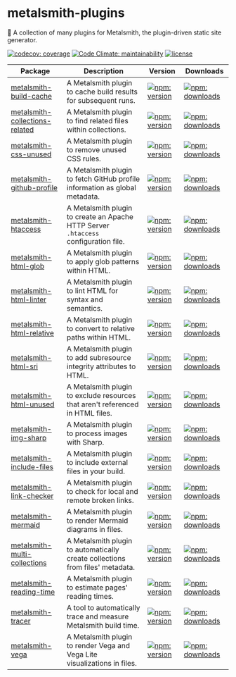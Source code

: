 # metalsmith-plugins

🔩 A collection of many plugins for Metalsmith, the plugin-driven static site generator.

[![codecov: coverage](https://img.shields.io/codecov/c/github/emmercm/metalsmith-plugins?logo=codecov&logoColor=white)](https://codecov.io/gh/emmercm/metalsmith-plugins)
[![Code Climate: maintainability](https://img.shields.io/codeclimate/maintainability-percentage/emmercm/metalsmith-plugins?logo=codeclimate&logoColor=white)](https://codeclimate.com/github/emmercm/metalsmith-plugins/maintainability)
[![license](https://img.shields.io/github/license/emmercm/metalsmith-plugins?color=blue)](https://github.com/emmercm/metalsmith-plugins/blob/main/LICENSE)

| Package                                                                   | Description                                                                         | Version                                                                                                                                                                             | Downloads                                                                                                                                                                |
|---------------------------------------------------------------------------|-------------------------------------------------------------------------------------|-------------------------------------------------------------------------------------------------------------------------------------------------------------------------------------|--------------------------------------------------------------------------------------------------------------------------------------------------------------------------|
| [metalsmith-build-cache](packages/metalsmith-build-cache)                 | A Metalsmith plugin to cache build results for subsequent runs.                     | [![npm: version](https://img.shields.io/npm/v/metalsmith-build-cache?label=version&logo=npm&logoColor=white)](https://www.npmjs.com/package/metalsmith-build-cache)                 | [![npm: downloads](https://img.shields.io/npm/dw/metalsmith-build-cache?logo=npm&logoColor=white)](https://www.npmjs.com/package/metalsmith-build-cache)                 |
| [metalsmith-collections-related](packages/metalsmith-collections-related) | A Metalsmith plugin to find related files within collections.                       | [![npm: version](https://img.shields.io/npm/v/metalsmith-collections-related?label=version&logo=npm&logoColor=white)](https://www.npmjs.com/package/metalsmith-collections-related) | [![npm: downloads](https://img.shields.io/npm/dw/metalsmith-collections-related?logo=npm&logoColor=white)](https://www.npmjs.com/package/metalsmith-collections-related) |
| [metalsmith-css-unused](packages/metalsmith-css-unused)                   | A Metalsmith plugin to remove unused CSS rules.                                     | [![npm: version](https://img.shields.io/npm/v/metalsmith-css-unused?label=version&logo=npm&logoColor=white)](https://www.npmjs.com/package/metalsmith-css-unused)                   | [![npm: downloads](https://img.shields.io/npm/dw/metalsmith-css-unused?logo=npm&logoColor=white)](https://www.npmjs.com/package/metalsmith-css-unused)                   |
| [metalsmith-github-profile](packages/metalsmith-github-profile)           | A Metalsmith plugin to fetch GitHub profile information as global metadata.         | [![npm: version](https://img.shields.io/npm/v/metalsmith-github-profile?label=version&logo=npm&logoColor=white)](https://www.npmjs.com/package/metalsmith-github-profile)           | [![npm: downloads](https://img.shields.io/npm/dw/metalsmith-github-profile?logo=npm&logoColor=white)](https://www.npmjs.com/package/metalsmith-github-profile)           |
| [metalsmith-htaccess](packages/metalsmith-htaccess)                       | A Metalsmith plugin to create an Apache HTTP Server `.htaccess` configuration file. | [![npm: version](https://img.shields.io/npm/v/metalsmith-htaccess?label=version&logo=npm&logoColor=white)](https://www.npmjs.com/package/metalsmith-htaccess)                       | [![npm: downloads](https://img.shields.io/npm/dw/metalsmith-htaccess?logo=npm&logoColor=white)](https://www.npmjs.com/package/metalsmith-htaccess)                       |
| [metalsmith-html-glob](packages/metalsmith-html-glob)                     | A Metalsmith plugin to apply glob patterns within HTML.                             | [![npm: version](https://img.shields.io/npm/v/metalsmith-html-glob?label=version&logo=npm&logoColor=white)](https://www.npmjs.com/package/metalsmith-html-glob)                     | [![npm: downloads](https://img.shields.io/npm/dw/metalsmith-html-glob?logo=npm&logoColor=white)](https://www.npmjs.com/package/metalsmith-html-glob)                     |
| [metalsmith-html-linter](packages/metalsmith-html-linter)                 | A Metalsmith plugin to lint HTML for syntax and semantics.                          | [![npm: version](https://img.shields.io/npm/v/metalsmith-html-linter?label=version&logo=npm&logoColor=white)](https://www.npmjs.com/package/metalsmith-html-linter)                 | [![npm: downloads](https://img.shields.io/npm/dw/metalsmith-html-linter?logo=npm&logoColor=white)](https://www.npmjs.com/package/metalsmith-html-linter)                 |
| [metalsmith-html-relative](packages/metalsmith-html-relative)             | A Metalsmith plugin to convert to relative paths within HTML.                       | [![npm: version](https://img.shields.io/npm/v/metalsmith-html-relative?label=version&logo=npm&logoColor=white)](https://www.npmjs.com/package/metalsmith-html-relative)             | [![npm: downloads](https://img.shields.io/npm/dw/metalsmith-html-relative?logo=npm&logoColor=white)](https://www.npmjs.com/package/metalsmith-html-relative)             |
| [metalsmith-html-sri](packages/metalsmith-html-sri)                       | A Metalsmith plugin to add subresource integrity attributes to HTML.                | [![npm: version](https://img.shields.io/npm/v/metalsmith-html-sri?label=version&logo=npm&logoColor=white)](https://www.npmjs.com/package/metalsmith-html-sri)                       | [![npm: downloads](https://img.shields.io/npm/dw/metalsmith-html-sri?logo=npm&logoColor=white)](https://www.npmjs.com/package/metalsmith-html-sri)                       |
| [metalsmith-html-unused](packages/metalsmith-html-unused)                 | A Metalsmith plugin to exclude resources that aren't referenced in HTML files.      | [![npm: version](https://img.shields.io/npm/v/metalsmith-html-unused?label=version&logo=npm&logoColor=white)](https://www.npmjs.com/package/metalsmith-html-unused)                 | [![npm: downloads](https://img.shields.io/npm/dw/metalsmith-html-unused?logo=npm&logoColor=white)](https://www.npmjs.com/package/metalsmith-html-unused)                 |
| [metalsmith-img-sharp](packages/metalsmith-img-sharp)                     | A Metalsmith plugin to process images with Sharp.                                   | [![npm: version](https://img.shields.io/npm/v/metalsmith-img-sharp?label=version&logo=npm&logoColor=white)](https://www.npmjs.com/package/metalsmith-img-sharp)                     | [![npm: downloads](https://img.shields.io/npm/dw/metalsmith-img-sharp?logo=npm&logoColor=white)](https://www.npmjs.com/package/metalsmith-img-sharp)                     |
| [metalsmith-include-files](packages/metalsmith-include-files)             | A Metalsmith plugin to include external files in your build.                        | [![npm: version](https://img.shields.io/npm/v/metalsmith-include-files?label=version&logo=npm&logoColor=white)](https://www.npmjs.com/package/metalsmith-include-files)             | [![npm: downloads](https://img.shields.io/npm/dw/metalsmith-include-files?logo=npm&logoColor=white)](https://www.npmjs.com/package/metalsmith-include-files)             |
| [metalsmith-link-checker](packages/metalsmith-link-checker)               | A Metalsmith plugin to check for local and remote broken links.                     | [![npm: version](https://img.shields.io/npm/v/metalsmith-link-checker?label=version&logo=npm&logoColor=white)](https://www.npmjs.com/package/metalsmith-link-checker)               | [![npm: downloads](https://img.shields.io/npm/dw/metalsmith-link-checker?logo=npm&logoColor=white)](https://www.npmjs.com/package/metalsmith-link-checker)               |
| [metalsmith-mermaid](packages/metalsmith-mermaid)                         | A Metalsmith plugin to render Mermaid diagrams in files.                            | [![npm: version](https://img.shields.io/npm/v/metalsmith-mermaid?label=version&logo=npm&logoColor=white)](https://www.npmjs.com/package/metalsmith-mermaid)                         | [![npm: downloads](https://img.shields.io/npm/dw/metalsmith-mermaid?logo=npm&logoColor=white)](https://www.npmjs.com/package/metalsmith-mermaid)                         |
| [metalsmith-multi-collections](packages/metalsmith-multi-collections)     | A Metalsmith plugin to automatically create collections from files' metadata.       | [![npm: version](https://img.shields.io/npm/v/metalsmith-multi-collections?label=version&logo=npm&logoColor=white)](https://www.npmjs.com/package/metalsmith-multi-collections)     | [![npm: downloads](https://img.shields.io/npm/dw/metalsmith-multi-collections?logo=npm&logoColor=white)](https://www.npmjs.com/package/metalsmith-multi-collections)     |
| [metalsmith-reading-time](packages/metalsmith-reading-time)               | A Metalsmith plugin to estimate pages' reading times.                               | [![npm: version](https://img.shields.io/npm/v/metalsmith-reading-time?label=version&logo=npm&logoColor=white)](https://www.npmjs.com/package/metalsmith-reading-time)               | [![npm: downloads](https://img.shields.io/npm/dw/metalsmith-reading-time?logo=npm&logoColor=white)](https://www.npmjs.com/package/metalsmith-reading-time)               |
| [metalsmith-tracer](packages/metalsmith-tracer)                           | A tool to automatically trace and measure Metalsmith build time.                    | [![npm: version](https://img.shields.io/npm/v/metalsmith-tracer?label=version&logo=npm&logoColor=white)](https://www.npmjs.com/package/metalsmith-tracer)                           | [![npm: downloads](https://img.shields.io/npm/dw/metalsmith-tracer?logo=npm&logoColor=white)](https://www.npmjs.com/package/metalsmith-tracer)                           |
| [metalsmith-vega](packages/metalsmith-vega)                               | A Metalsmith plugin to render Vega and Vega Lite visualizations in files.           | [![npm: version](https://img.shields.io/npm/v/metalsmith-vega?label=version&logo=npm&logoColor=white)](https://www.npmjs.com/package/metalsmith-vega)                               | [![npm: downloads](https://img.shields.io/npm/dw/metalsmith-vega?logo=npm&logoColor=white)](https://www.npmjs.com/package/metalsmith-vega)                               |
